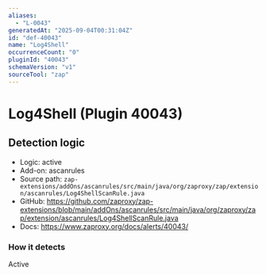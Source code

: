 ```yaml
---
aliases:
  - "L-0043"
generatedAt: "2025-09-04T00:31:04Z"
id: "def-40043"
name: "Log4Shell"
occurrenceCount: "0"
pluginId: "40043"
schemaVersion: "v1"
sourceTool: "zap"
---
```


# Log4Shell (Plugin 40043)

## Detection logic

- Logic: active
- Add-on: ascanrules
- Source path: `zap-extensions/addOns/ascanrules/src/main/java/org/zaproxy/zap/extension/ascanrules/Log4ShellScanRule.java`
- GitHub: https://github.com/zaproxy/zap-extensions/blob/main/addOns/ascanrules/src/main/java/org/zaproxy/zap/extension/ascanrules/Log4ShellScanRule.java
- Docs: https://www.zaproxy.org/docs/alerts/40043/

### How it detects

Active


